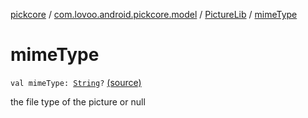 [pickcore](../../index.md) / [com.lovoo.android.pickcore.model](../index.md) / [PictureLib](index.md) / [mimeType](./mime-type.md)

# mimeType

`val mimeType: `[`String`](https://kotlinlang.org/api/latest/jvm/stdlib/kotlin/-string/index.html)`?` [(source)](https://github.com/lovoo/android-pickpic/blob/master/pickcore/pickcore/src/main/kotlin/com/lovoo/android/pickcore/model/PictureLib.kt#L27)

the file type of the picture or null

